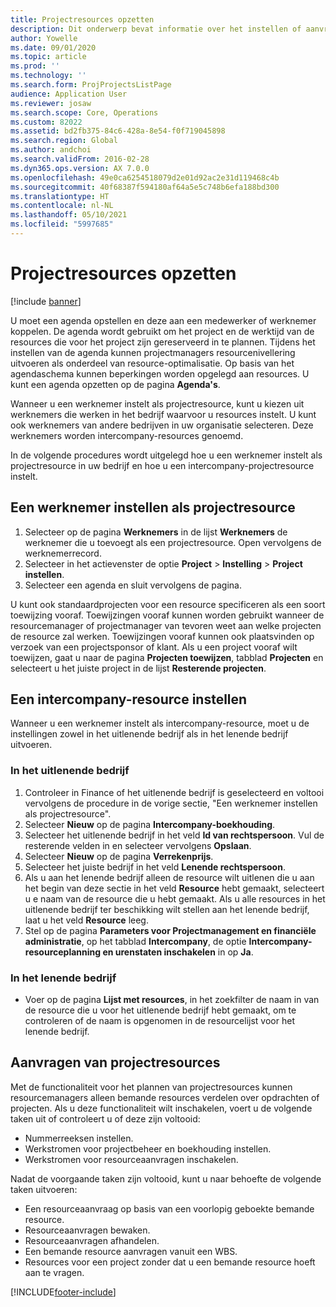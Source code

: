 ```yaml
---
title: Projectresources opzetten
description: Dit onderwerp bevat informatie over het instellen of aanvragen van projectresources.
author: Yowelle
ms.date: 09/01/2020
ms.topic: article
ms.prod: ''
ms.technology: ''
ms.search.form: ProjProjectsListPage
audience: Application User
ms.reviewer: josaw
ms.search.scope: Core, Operations
ms.custom: 82022
ms.assetid: bd2fb375-84c6-428a-8e54-f0f719045898
ms.search.region: Global
ms.author: andchoi
ms.search.validFrom: 2016-02-28
ms.dyn365.ops.version: AX 7.0.0
ms.openlocfilehash: 49e0ca6254518079d2e01d92ac2e31d119468c4b
ms.sourcegitcommit: 40f68387f594180af64a5e5c748b6efa188bd300
ms.translationtype: HT
ms.contentlocale: nl-NL
ms.lasthandoff: 05/10/2021
ms.locfileid: "5997685"
---
```

# <a name="set-up-project-resources"></a>Projectresources opzetten

[!include [banner](../includes/banner.md)]

U moet een agenda opstellen en deze aan een medewerker of werknemer koppelen. De agenda wordt gebruikt om het project en de werktijd van de resources die voor het project zijn gereserveerd in te plannen. Tijdens het instellen van de agenda kunnen projectmanagers resourcenivellering uitvoeren als onderdeel van resource-optimalisatie. Op basis van het agendaschema kunnen beperkingen worden opgelegd aan resources. U kunt een agenda opzetten op de pagina **Agenda's**.

Wanneer u een werknemer instelt als projectresource, kunt u kiezen uit werknemers die werken in het bedrijf waarvoor u resources instelt. U kunt ook werknemers van andere bedrijven in uw organisatie selecteren. Deze werknemers worden intercompany-resources genoemd.

In de volgende procedures wordt uitgelegd hoe u een werknemer instelt als projectresource in uw bedrijf en hoe u een intercompany-projectresource instelt.

## <a name="set-up-a-worker-as-a-project-resource"></a>Een werknemer instellen als projectresource

1. Selecteer op de pagina **Werknemers** in de lijst **Werknemers** de werknemer die u toevoegt als een projectresource. Open vervolgens de werknemerrecord.
2. Selecteer in het actievenster de optie **Project** &gt; **Instelling** &gt; **Project instellen**.
3. Selecteer een agenda en sluit vervolgens de pagina.

U kunt ook standaardprojecten voor een resource specificeren als een soort toewijzing vooraf. Toewijzingen vooraf kunnen worden gebruikt wanneer de resourcemanager of projectmanager van tevoren weet aan welke projecten de resource zal werken. Toewijzingen vooraf kunnen ook plaatsvinden op verzoek van een projectsponsor of klant. Als u een project vooraf wilt toewijzen, gaat u naar de pagina **Projecten toewijzen**, tabblad **Projecten** en selecteert u het juiste project in de lijst **Resterende projecten**.

## <a name="set-up-an-intercompany-resource"></a>Een intercompany-resource instellen

Wanneer u een werknemer instelt als intercompany-resource, moet u de instellingen zowel in het uitlenende bedrijf als in het lenende bedrijf uitvoeren.

### <a name="in-the-lending-company"></a>In het uitlenende bedrijf

1. Controleer in Finance of het uitlenende bedrijf is geselecteerd en voltooi vervolgens de procedure in de vorige sectie, "Een werknemer instellen als projectresource".
2. Selecteer **Nieuw** op de pagina **Intercompany-boekhouding**.
3. Selecteer het uitlenende bedrijf in het veld **Id van rechtspersoon**. Vul de resterende velden in en selecteer vervolgens **Opslaan**.
4. Selecteer **Nieuw** op de pagina **Verrekenprijs**.
5. Selecteer het juiste bedrijf in het veld **Lenende rechtspersoon**.
6. Als u aan het lenende bedrijf alleen de resource wilt uitlenen die u aan het begin van deze sectie in het veld **Resource** hebt gemaakt, selecteert u e naam van de resource die u hebt gemaakt. Als u alle resources in het uitlenende bedrijf ter beschikking wilt stellen aan het lenende bedrijf, laat u het veld **Resource** leeg.
7. Stel op de pagina **Parameters voor Projectmanagement en financiële administratie**, op het tabblad **Intercompany**, de optie **Intercompany-resourceplanning en urenstaten inschakelen** in op **Ja**.

### <a name="in-the-borrowing-company"></a>In het lenende bedrijf

- Voer op de pagina **Lijst met resources**, in het zoekfilter de naam in van de resource die u voor het uitlenende bedrijf hebt gemaakt, om te controleren of de naam is opgenomen in de resourcelijst voor het lenende bedrijf.

## <a name="request-project-resources"></a>Aanvragen van projectresources
Met de functionaliteit voor het plannen van projectresources kunnen resourcemanagers alleen bemande resources verdelen over opdrachten of projecten. Als u deze functionaliteit wilt inschakelen, voert u de volgende taken uit of controleert u of deze zijn voltooid:

- Nummerreeksen instellen.
- Werkstromen voor projectbeheer en boekhouding instellen.
- Werkstromen voor resourceaanvragen inschakelen.

Nadat de voorgaande taken zijn voltooid, kunt u naar behoefte de volgende taken uitvoeren:

- Een resourceaanvraag op basis van een voorlopig geboekte bemande resource.
- Resourceaanvragen bewaken.
- Resourceaanvragen afhandelen.
- Een bemande resource aanvragen vanuit een WBS.
- Resources voor een project zonder dat u een bemande resource hoeft aan te vragen.


[!INCLUDE[footer-include](../includes/footer-banner.md)]